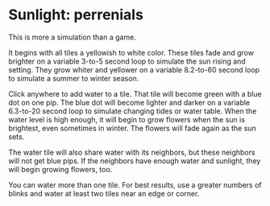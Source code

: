 # Sunlight: perrenials

This is more a simulation than a game. 

It begins with all tiles a yellowish  to white color. These tiles fade and grow brighter on a variable 3-to-5 second loop to simulate the sun rising and setting. They grow whiter and yellower on a variable 8.2-to-60 second loop to simulate a summer to winter season. 

Click anywhere to add water to a tile. That tile will become green with a blue dot on one pip. The blue dot will become lighter and darker on a variable 6.3-to-20 second loop to simulate changing tides or water table. When the water level is high enough, it will begin to grow flowers when the sun is brightest, even sometimes in winter. The flowers will fade again as the sun sets. 

The water tile will also share water with its neighbors, but these neighbors will not get blue pips. If the neighbors have enough water and sunlight, they will begin growing flowers, too. 

You can water more than one tile. For best results, use a greater numbers of blinks and water at least two tiles near an edge or corner.


